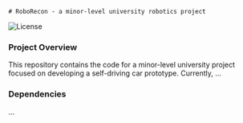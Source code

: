     # RoboRecon - a minor-level university robotics project

![License](https://img.shields.io/badge/license-MIT-green)

### Project Overview
This repository contains the code for a minor-level university project focused on developing a self-driving car prototype.
Currently, ...

### Dependencies
...